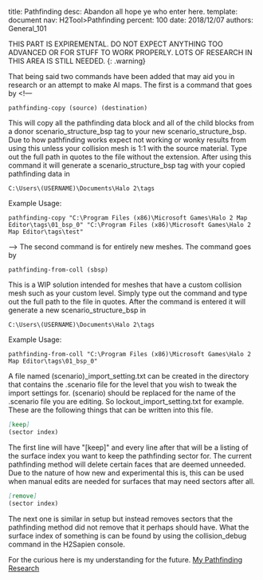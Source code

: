 title:      Pathfinding
desc:       Abandon all hope ye who enter here.
template:   document
nav:        H2Tool>Pathfinding
percent:    100
date:       2018/12/07
authors:    General_101

THIS PART IS EXPIREMENTAL. DO NOT EXPECT ANYTHING TOO ADVANCED OR FOR STUFF TO WORK PROPERLY. LOTS OF RESEARCH IN THIS AREA IS STILL NEEDED.
{: .warning}

That being said two commands have been added that may aid you in research or an attempt to make AI maps. The first is a command that goes by
<!—
```
pathfinding-copy (source) (destination)
```
 
This will copy all the pathfinding data block and all of the child blocks from a donor scenario_structure_bsp tag to your new scenario_structure_bsp. Due to how pathfinding works expect not working or wonky results from using
this unless your collision mesh is 1:1 with the source material. Type out the full path in quotes to the file without the extension. After using this command it will generate a scenario_structure_bsp tag with your copied pathfinding data in
 
```
C:\Users\(USERNAME)\Documents\Halo 2\tags
```
 
Example Usage:
```
pathfinding-copy "C:\Program Files (x86)\Microsoft Games\Halo 2 Map Editor\tags\01_bsp_0" "C:\Program Files (x86)\Microsoft Games\Halo 2 Map Editor\tags\test"
```
—>
The second command is for entirely new meshes. The command goes by
 
```
pathfinding-from-coll (sbsp)
```
 
This is a WIP solution intended for meshes that have a custom collision mesh such as your custom level. Simply type out the command and type out the full path to the file in quotes. After the command is entered it will generate
a new scenario_structure_bsp in
 
```
C:\Users\(USERNAME)\Documents\Halo 2\tags
```
 
Example Usage:
```
pathfinding-from-coll "C:\Program Files (x86)\Microsoft Games\Halo 2 Map Editor\tags\01_bsp_0"
```
 
A file named (scenario)_import_setting.txt can be created in the directory that contains the .scenario file for the level that you wish to tweak the import settings for. (scenario) should be replaced for the name of the .scenario
file you are editing. So lockout_import_setting.txt for example. These are the following things that can be written into this file.

```markdown
[keep]
(sector index)
```

The first line will have "[keep]" and every line after that will be a listing of the surface index you want to keep the pathfinding sector for. The current pathfinding method will delete certain faces that are deemed unneeded.
Due to the nature of how new and experimental this is, this can be used when manual edits are needed for surfaces that may need sectors after all.

```markdown
[remove]
(sector index)
```

The next one is similar in setup but instead removes sectors that the pathfinding method did not remove that it perhaps should have.
What the surface index of something is can be found by using the collision_debug command in the H2Sapien console.

For the curious here is my understanding for the future.
[My Pathfinding Research](https://pastebin.com/XxZ9Mip5)
